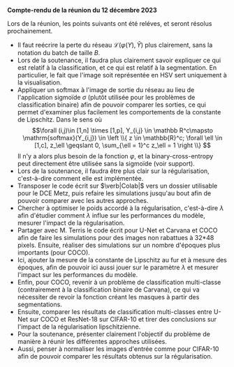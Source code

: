 **Compte-rendu de la réunion du 12 décembre 2023**

Lors de la réunion, les points suivants ont été reléves, et seront résolus prochainement.
- Il faut reécrire la perte du réseau $\mathcal L(\varphi (Y), \hat Y)$ plus clairement, sans la notation du batch de taille $B$.
- Lors de la soutenance, il faudra plus clairement savoir expliquer ce qui est relatif à la classification, et ce qui est relatif à la segmentation. En particulier, le fait que l'image soit représentée en HSV sert uniquement à la visualisation.
- Appliquer un $\mathrm{softmax}$ à l'image de sortie du réseau au lieu de l'application sigmoïde $\sigma$ (plutôt utilisée pour les problèmes de classification binaire) afin de pouvoir comparer les sorties, ce qui permet d'examiner plus facilement les comportements de la constante de Lipschitz. Dans le sens où $$\forall (i,j)\in [1,n] \times [1,p], Y_{i,j} \in \mathbb R^c\mapsto \mathrm{softmax}(Y_{i,j}) \in \left \\{ z \in \mathbb{R}^c; \forall \ell \in [1,c], z_\ell \geqslant 0, \sum_{\ell = 1}^c z_\ell = 1 \right \\} $$
Il n'y a alors plus besoin de la fonction $\varphi$, et la binary-cross-entropy peut directement être utilisée sans la sigmoïde (voir support).
- Lors de la soutenance, il faudra être plus clair sur la régularisation, c'est-à-dire comment elle est implémentée.
- Transposer le code écrit sur $\verb|Colab|$ vers un dossier utilisable pour le DCE Metz, puis refaire les simulations jusqu'au bout afin de pouvoir comparer avec les autres approches.
- Chercher à optimiser le poids accordé à la régularisation, c'est-à-dire $\lambda$ afin d'étudier comment $\lambda$ influe sur les performances du modèle, mesurer l'impact de la régularisation.
- Partager avec M. Terris le code écrit pour U-Net et Carvana et COCO afin de faire les simulations pour des images non rabattues à 32*48 pixels. Ensuite, réaliser des simulations sur un nombre d'époques plus importants (pour COCO).
- Ici, ajouter la mesure de la constante de Lipschitz au fur et à mesure des époques, afin de pouvoir ici aussi jouer sur le paramètre $\lambda$ et mesurer l'impact sur les performances du modèle.
- Enfin, pour COCO, revenir à un problème de classification multi-classe (contrairement à la classification binaire de Carvana), ce qui va nécessiter de revoir la fonction créant les masques à partir des segmentations.
- Ensuite, comparer les résultats de classification multi-classes entre U-Net sur COCO et ResNet-18 sur CIFAR-10 et tirer des conclusions sur l'impact de la régularisation lipschitzienne.
- Pour la soutenance, présenter clairement l'objectif du problème de manière à réunir les différentes approches utilisées.
- Aussi, penser à normaliser les images d'entrée comme pour CIFAR-10 afin de pouvoir comparer les résultats obtenus sur la régularisation.
